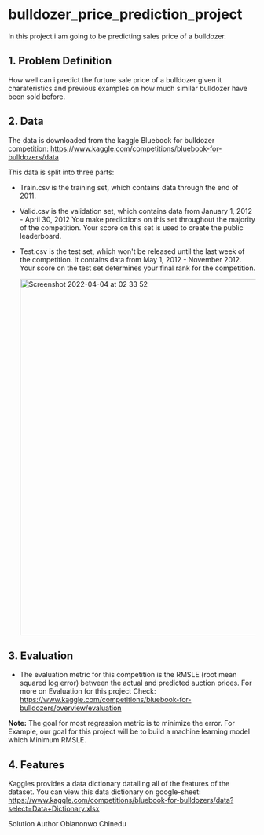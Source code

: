 # bulldozer_price_prediction_project
In this project i am going to be predicting sales price of a bulldozer.

## 1. Problem Definition 
How well can i predict the furture sale price of a bulldozer given it charateristics and previous examples on how much similar bulldozer have been sold before.

## 2. Data
The data is downloaded from the kaggle Bluebook for bulldozer competition:  https://www.kaggle.com/competitions/bluebook-for-bulldozers/data

This data is split into three parts:

* Train.csv is the training set, which contains data through the end of 2011.

* Valid.csv is the validation set, which contains data from January 1, 2012 - April 30, 2012 You make predictions on this set throughout the majority of the competition. Your score on this set is used to create the public leaderboard.

* Test.csv is the test set, which won't be released until the last week of the competition. It contains data from May 1, 2012 - November 2012. Your score on the test set determines your final rank for the competition.

   <img width="726" alt="Screenshot 2022-04-04 at 02 33 52" src="https://user-images.githubusercontent.com/56441231/161460065-519d8e9f-e124-49da-bc47-b41095af1389.png">


## 3. Evaluation
* The evaluation metric for this competition is the RMSLE (root mean squared log error) between the actual and predicted auction prices.
For more on Evaluation for this project Check: https://www.kaggle.com/competitions/bluebook-for-bulldozers/overview/evaluation
 
**Note:** The goal for most regrassion metric is to minimize the error. For Example, our goal for this project will be to build a machine learning model which Minimum RMSLE.

## 4. Features
Kaggles provides a data dictionary datailing all of the features of the dataset. You can view this data dictionary on google-sheet: https://www.kaggle.com/competitions/bluebook-for-bulldozers/data?select=Data+Dictionary.xlsx

Solution Author
Obianonwo Chinedu
